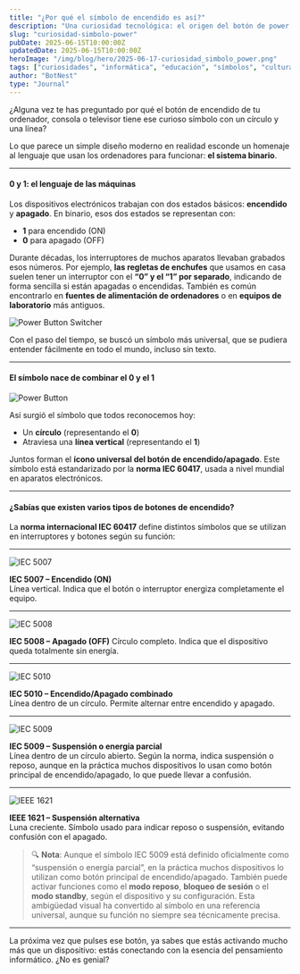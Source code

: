 ```yaml
---
title: "¿Por qué el símbolo de encendido es así?"
description: "Una curiosidad tecnológica: el origen del botón de power y su relación con los números binarios."
slug: "curiosidad-simbolo-power"
pubDate: 2025-06-15T10:00:00Z
updatedDate: 2025-06-15T10:00:00Z
heroImage: "/img/blog/hero/2025-06-17-curiosidad_simbolo_power.png"
tags: ["curiosidades", "informática", "educación", "símbolos", "cultura digital"]
author: "BotNest"
type: "Journal"
---
```

¿Alguna vez te has preguntado por qué el botón de encendido de tu ordenador, consola o televisor tiene ese curioso símbolo con un círculo y una línea?

Lo que parece un simple diseño moderno en realidad esconde un homenaje al lenguaje que usan los ordenadores para funcionar: **el sistema binario**.

---

#### 0 y 1: el lenguaje de las máquinas

Los dispositivos electrónicos trabajan con dos estados básicos: **encendido** y **apagado**. En binario, esos dos estados se representan con:

- **1** para encendido (ON)  
- **0** para apagado (OFF)

Durante décadas, los interruptores de muchos aparatos llevaban grabados esos números. Por ejemplo, **las regletas de enchufes** que usamos en casa suelen tener un interruptor con el **“0” y el “1” por separado**, indicando de forma sencilla si están apagadas o encendidas. También es común encontrarlo en **fuentes de alimentación de ordenadores** o en **equipos de laboratorio** más antiguos.

![Power Button Switcher](/img/blog/power-button-swicher.jpg)

Con el paso del tiempo, se buscó un símbolo más universal, que se pudiera entender fácilmente en todo el mundo, incluso sin texto.

---

#### El símbolo nace de combinar el 0 y el 1

![Power Button](/img/blog/power-button.png)

Así surgió el símbolo que todos reconocemos hoy:

- Un **círculo** (representando el **0**)  
- Atraviesa una **línea vertical** (representando el **1**)

Juntos forman el **ícono universal del botón de encendido/apagado**. Este símbolo está estandarizado por la **norma IEC 60417**, usada a nivel mundial en aparatos electrónicos.

---

#### ¿Sabías que existen varios tipos de botones de encendido?

La **norma internacional IEC 60417** define distintos símbolos que se utilizan en interruptores y botones según su función:

---

![IEC 5007](/img/blog/On_Symbol.png)

**IEC 5007 – Encendido (ON)**  
Línea vertical. Indica que el botón o interruptor energiza completamente el equipo.

---

![IEC 5008](/img/blog/Off_Symbol.png)

**IEC 5008 – Apagado (OFF)**
Círculo completo. Indica que el dispositivo queda totalmente sin energía.

---

![IEC 5010](/img/blog/On_Off_Symbol.png)

**IEC 5010 – Encendido/Apagado combinado**  
Línea dentro de un círculo. Permite alternar entre encendido y apagado.

---

![IEC 5009](/img/blog/Standby_Symbol.png)

**IEC 5009 – Suspensión o energía parcial**  
Línea dentro de un círculo abierto. Según la norma, indica suspensión o reposo, aunque en la práctica muchos dispositivos lo usan como botón principal de encendido/apagado, lo que puede llevar a confusión.

---

![IEEE 1621](/img/blog/symbol_for_the_moon.png)

**IEEE 1621 – Suspensión alternativa**  
Luna creciente. Símbolo usado para indicar reposo o suspensión, evitando confusión con el apagado.


> 🔍 **Nota**: Aunque el símbolo IEC 5009 está definido oficialmente como “suspensión o energía parcial”, en la práctica muchos dispositivos lo utilizan como botón principal de encendido/apagado. También puede activar funciones como el **modo reposo**, **bloqueo de sesión** o el **modo standby**, según el dispositivo y su configuración. Esta ambigüedad visual ha convertido al símbolo en una referencia universal, aunque su función no siempre sea técnicamente precisa.

---

La próxima vez que pulses ese botón, ya sabes que estás activando mucho más que un dispositivo: estás conectando con la esencia del pensamiento informático. ¿No es genial?
